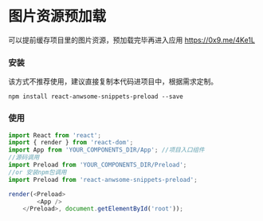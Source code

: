 # 图片资源预加载

可以提前缓存项目里的图片资源，预加载完毕再进入应用 https://0x9.me/4Ke1L

### 安装
该方式不推荐使用，建议直接复制本代码进项目中，根据需求定制。
```
npm install react-anwsome-snippets-preload --save
```

### 使用

```javascript
import React from 'react';
import { render } from 'react-dom';
import App from 'YOUR_COMPONENTS_DIR/App'; //项目入口组件
//源码调用
import Preload from 'YOUR_COMPONENTS_DIR/Preload';
//or 安装npm包调用
import Preload from 'react-anwsome-snippets-preload';

render(<Preload>
        <App />
    </Preload>, document.getElementById('root'));
```
